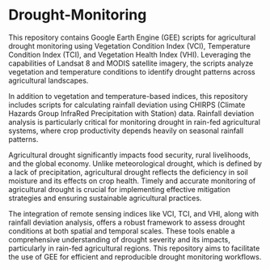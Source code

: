 # Drought-Monitoring
This repository contains Google Earth Engine (GEE) scripts for agricultural drought monitoring using Vegetation Condition Index (VCI), Temperature Condition Index (TCI), and Vegetation Health Index (VHI). Leveraging the capabilities of Landsat 8 and MODIS satellite imagery, the scripts analyze vegetation and temperature conditions to identify drought patterns across agricultural landscapes.

In addition to vegetation and temperature-based indices, this repository includes scripts for calculating rainfall deviation using CHIRPS (Climate Hazards Group InfraRed Precipitation with Station) data. Rainfall deviation analysis is particularly critical for monitoring drought in rain-fed agricultural systems, where crop productivity depends heavily on seasonal rainfall patterns.

Agricultural drought significantly impacts food security, rural livelihoods, and the global economy. Unlike meteorological drought, which is defined by a lack of precipitation, agricultural drought reflects the deficiency in soil moisture and its effects on crop health. Timely and accurate monitoring of agricultural drought is crucial for implementing effective mitigation strategies and ensuring sustainable agricultural practices.

The integration of remote sensing indices like VCI, TCI, and VHI, along with rainfall deviation analysis, offers a robust framework to assess drought conditions at both spatial and temporal scales. These tools enable a comprehensive understanding of drought severity and its impacts, particularly in rain-fed agricultural regions. This repository aims to facilitate the use of GEE for efficient and reproducible drought monitoring workflows.


